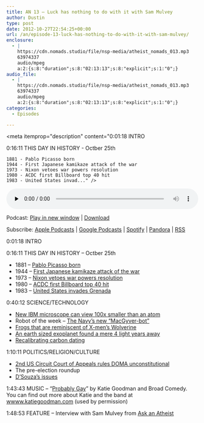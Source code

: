 ```yaml
---
title: AN 13 – Luck has nothing to do with it with Sam Mulvey
author: Dustin
type: post
date: 2012-10-27T22:54:25+00:00
url: /an/episode-13-luck-has-nothing-to-do-with-it-with-sam-mulvey/
enclosure:
  - |
    https://cdn.nomads.studio/file/nsp-media/atheist_nomads_013.mp3
    63974337
    audio/mpeg
    a:2:{s:8:"duration";s:8:"02:13:13";s:8:"explicit";s:1:"0";}
audio_file:
  - |
    https://cdn.nomads.studio/file/nsp-media/atheist_nomads_013.mp3
    63974337
    audio/mpeg
    a:2:{s:8:"duration";s:8:"02:13:13";s:8:"explicit";s:1:"0";}
categories:
  - Episodes

---
```

<div itemscope itemtype="http://schema.org/AudioObject">
  <meta itemprop="name" content="Episode 13 – Luck has nothing to do with it with Sam Mulvey" />
  
  <meta itemprop="uploadDate" content="2012-10-27T16:54:25-06:00" />
  
  <meta itemprop="encodingFormat" content="audio/mpeg" />
  
  <meta itemprop="duration" content="PT2H13M13S" />
  
  <meta itemprop="description" content="0:01:18 INTRO

0:16:11 THIS DAY IN HISTORY - Octber 25th

 	1881 - Pablo Picasso born
 	1944 - First Japanese kamikaze attack of the war
 	1973 - Nixon vetoes war powers resolution
 	1980 - ACDC first Billboard top 40 hit
 	1983 - United States invad..." />
  
  <meta itemprop="contentUrl" content="https://dts.podtrac.com/redirect.mp3/cdn.nomads.studio/file/nsp-media/atheist_nomads_013.mp3" />
  
  <meta itemprop="contentSize" content="61.0" />
  </p> 
  
  <div class="powerpress_player" id="powerpress_player_8268">
    <audio class="wp-audio-shortcode" id="audio-5225-12" preload="none" style="width: 100%;" controls="controls"><source type="audio/mpeg" src="https://dts.podtrac.com/redirect.mp3/cdn.nomads.studio/file/nsp-media/atheist_nomads_013.mp3?_=12" /><a href="https://dts.podtrac.com/redirect.mp3/cdn.nomads.studio/file/nsp-media/atheist_nomads_013.mp3">https://dts.podtrac.com/redirect.mp3/cdn.nomads.studio/file/nsp-media/atheist_nomads_013.mp3</a></audio>
  </div>
</div>

<p class="powerpress_links powerpress_links_mp3">
  Podcast: <a href="https://dts.podtrac.com/redirect.mp3/cdn.nomads.studio/file/nsp-media/atheist_nomads_013.mp3" class="powerpress_link_pinw" target="_blank" title="Play in new window" onclick="return powerpress_pinw('https://htotw.com/?powerpress_pinw=5225-podcast');" rel="nofollow">Play in new window</a> | <a href="https://dts.podtrac.com/redirect.mp3/cdn.nomads.studio/file/nsp-media/atheist_nomads_013.mp3" class="powerpress_link_d" title="Download" rel="nofollow" download="atheist_nomads_013.mp3">Download</a>
</p>

<p class="powerpress_links powerpress_subscribe_links">
  Subscribe: <a href="https://podcasts.apple.com/us/podcast/humanists-take-on-the-world/id530050098?mt=2&ls=1" class="powerpress_link_subscribe powerpress_link_subscribe_itunes" target="_blank" title="Subscribe on Apple Podcasts" rel="nofollow">Apple Podcasts</a> | <a href="https://www.google.com/podcasts?feed=aHR0cDovL2F0aGVpc3Rub21hZHMubGlic3luLmNvbS9yc3M%3D" class="powerpress_link_subscribe powerpress_link_subscribe_googleplay" target="_blank" title="Subscribe on Google Podcasts" rel="nofollow">Google Podcasts</a> | <a href="https://open.spotify.com/show/3LzK2xZGike6Tc1GEMtMbr?si=LieN9SNuTpq96smuaUsH8A" class="powerpress_link_subscribe powerpress_link_subscribe_spotify" target="_blank" title="Subscribe on Spotify" rel="nofollow">Spotify</a> | <a href="https://www.pandora.com/podcast/atheist-nomads/PC:10122?corr=62071012&part=ug" class="powerpress_link_subscribe powerpress_link_subscribe_pandora" target="_blank" title="Subscribe on Pandora" rel="nofollow">Pandora</a> | <a href="https://htotw.com/feed/podcast/" class="powerpress_link_subscribe powerpress_link_subscribe_rss" target="_blank" title="Subscribe via RSS" rel="nofollow">RSS</a>
</p>

0:01:18 INTRO

0:16:11 THIS DAY IN HISTORY &#8211; Octber 25th

  * 1881 &#8211; <a href="http://www.history.com/this-day-in-history/pablo-picasso-born" target="_blank" rel="noopener">Pablo Picasso born</a>
  * 1944 &#8211; <a href="http://www.history.com/this-day-in-history/first-kamikaze-attack-of-the-war-begins" target="_blank" rel="noopener">First Japanese kamikaze attack of the war</a>
  * 1973 &#8211; <a href="http://www.history.com/this-day-in-history/nixon-vetoes-war-powers-resolution" target="_blank" rel="noopener">Nixon vetoes war powers resolution</a>
  * 1980 &#8211; <a href="http://www.history.com/this-day-in-history/australian-rock-gods-acdc-earn-their-first-top-40-hit-with-quotyou-shook-me-all-night-longquot" target="_blank" rel="noopener">ACDC first Billboard top 40 hit</a>
  * 1983 &#8211; <a href="http://www.history.com/this-day-in-history/united-states-invades-grenada" target="_blank" rel="noopener">United States invades Grenada</a>

0:40:12 SCIENCE/TECHNOLOGY

  * <a href="http://singularityhub.com/2012/10/03/ready-new-microscope-technique-has-resolution-100-times-smaller-than-an-atom/" target="_blank" rel="noopener">New IBM microscope can view 100x smaller than an atom</a>
  * Robot of the week &#8211; <a href="http://news.discovery.com/tech/us-navy-funds-macgyver-bot-121015.html" target="_blank" rel="noopener">The Navy’s new &#8220;MacGyver-bot&#8221;</a>
  * <a href="http://www.newscientist.com/article/dn22397-zoologger-wolverine-frog-fights-with-retractable-spikes.html" target="_blank" rel="noopener">Frogs that are reminiscent of X-men’s Wolverine</a>
  * <a href="http://news.discovery.com/space/earth-sized-planet-121017.html" target="_blank" rel="noopener">An earth sized exoplanet found a mere 4 light years away</a>
  * <a href="http://www.scientificamerican.com/article.cfm?id=carbon-dating-gets-reset" target="_blank" rel="noopener">Recalibrating carbon dating</a>

1:10:11 POLITICS/RELIGION/CULTURE

  * <a href="http://www.cnn.com/2012/10/18/justice/new-york-appeals-court-doma/index.html" target="_blank" rel="noopener">2nd US Circuit Court of Appeals rules DOMA unconstitutional</a>
  * The pre-election roundup
  * <a href="http://www.dwnomad.com/2012/10/lighthouses-churches-blasphemy-bigotry-mr-deity/" target="_blank" rel="noopener">D&#8217;Souza&#8217;s issues</a>

1:43:43 MUSIC &#8211; “<a href="http://www.youtube.com/watch?v=1CQg9f7z9eg" target="_blank" rel="noopener">Probably Gay</a>” by Katie Goodman and Broad Comedy. You can find out more about Katie and the band at <a href="http://wwww.katiegoodman.com" target="_blank" rel="noopener">wwww.katiegoodman.com</a> (used by permission)

1:48:53 FEATURE &#8211; Interview with Sam Mulvey from <a href="http://askanatheist.tv/" target="_blank" rel="noopener">Ask an Atheist</a>